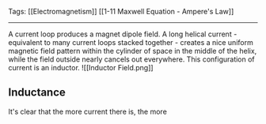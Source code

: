 Tags: [[Electromagnetism]] [[1-11 Maxwell Equation - Ampere's Law]]
___
A current loop produces a magnet dipole field. A long helical current - equivalent to many current loops stacked together - creates a nice uniform magnetic field pattern within the cylinder of space in the middle of the helix, while the field outside nearly cancels out everywhere. This configuration of current is an inductor. 
![[Inductor Field.png]]
## Inductance
It's clear that the more current there is, the more 